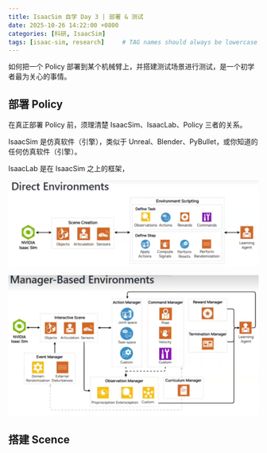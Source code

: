 ```yaml
---
title: IsaacSim 自学 Day 3 | 部署 & 测试
date: 2025-10-26 14:22:00 +0800
categories: [科研, IsaacSim]
tags: [isaac-sim, research]     # TAG names should always be lowercase
---
```


如何把一个 Policy 部署到某个机械臂上，并搭建测试场景进行测试，是一个初学者最为关心的事情。

## 部署 Policy

在真正部署 Policy 前，须理清楚 IsaacSim、IsaacLab、Policy 三者的关系。

IsaacSim 是仿真软件（引擎），类似于 Unreal、Blender、PyBullet，或你知道的任何仿真软件（引擎）。

IsaacLab 是在 IsaacSim 之上的框架，

![alt text](/assets//img//IsaacSim/direct-evironment.png)

![alt text](/assets/img/IsaacSim/manager-based.png)

## 搭建 Scence
